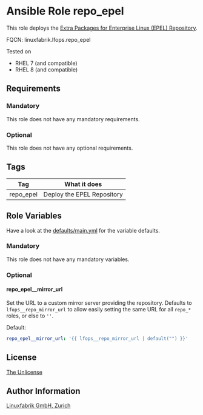 # Ansible Role repo_epel

This role deploys the [Extra Packages for Enterprise Linux (EPEL) Repository](https://docs.fedoraproject.org/en-US/epel/).

FQCN: linuxfabrik.lfops.repo_epel

Tested on

* RHEL 7 (and compatible)
* RHEL 8 (and compatible)


## Requirements

### Mandatory

This role does not have any mandatory requirements.


### Optional

This role does not have any optional requirements.


## Tags

| Tag       | What it does               |
| ---       | ------------               |
| repo_epel | Deploy the EPEL Repository |


## Role Variables

Have a look at the [defaults/main.yml](https://github.com/Linuxfabrik/lfops/blob/main/roles/repo_epel/defaults/main.yml) for the variable defaults.


### Mandatory

This role does not have any mandatory variables.


### Optional

#### repo_epel__mirror_url

Set the URL to a custom mirror server providing the repository. Defaults to `lfops__repo_mirror_url` to allow easily setting the same URL for all `repo_*` roles, or else to `''`.

Default:
```yaml
repo_epel__mirror_url: '{{ lfops__repo_mirror_url | default("") }}'
```


## License

[The Unlicense](https://unlicense.org/)


## Author Information

[Linuxfabrik GmbH, Zurich](https://www.linuxfabrik.ch)

